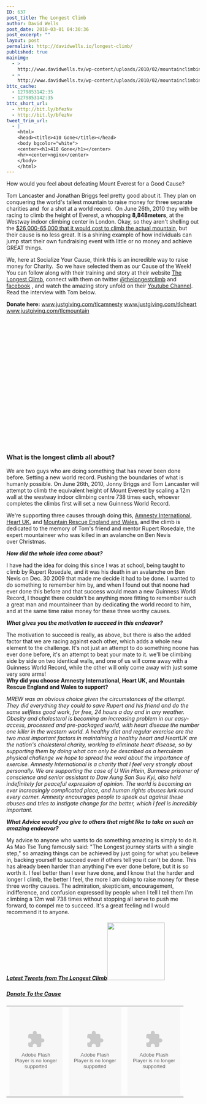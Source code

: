 ```yaml
---
ID: 637
post_title: The Longest Climb
author: David Wells
post_date: 2010-03-01 04:30:36
post_excerpt: ""
layout: post
permalink: http://davidwells.io/longest-climb/
published: true
mainimg:
  - >
    http://www.davidwells.tv/wp-content/uploads/2010/02/mountainclimbing5.png
  - >
    http://www.davidwells.tv/wp-content/uploads/2010/02/mountainclimbing5.png
bttc_cache:
  - 1279853142:35
  - 1279853142:35
bttc_short_url:
  - http://bit.ly/bfezNv
  - http://bit.ly/bfezNv
tweet_trim_url:
  - |
    <html>
    <head><title>410 Gone</title></head>
    <body bgcolor="white">
    <center><h1>410 Gone</h1></center>
    <hr><center>nginx</center>
    </body>
    </html>
---
```

How would you feel about defeating Mount Everest for a Good Cause?

Tom Lancaster and Jonathan Briggs feel pretty good about it. They plan on conquering the world's tallest mountain to raise money for three separate charities and  for a shot at a world record.  On June 26th, 2010 they with be racing to climb the height of Everest, a whopping <strong>8,848meters</strong>, at the Westway indoor climbing center in London. Okay, so they aren't shelling out the <a href="http://theadventureblog.blogspot.com/2009/01/how-much-does-it-cost-to-climb-everest.html">$26,000-65,000 that it would cost to climb the actual mountain</a>, but their cause is no less great. It is a shining example of how individuals can jump start their own fundraising event with little or no money and achieve GREAT things.

<!--more-->

We, here at Socialize Your Cause, think this is an incredible way to raise money for Charity.  So we have selected them as our Cause of the Week! You can follow along with their training and story at their website <a href="http://www.thelongestclimb.net/">The Longest Climb</a>, connect with them on twitter <a href="http://twitter.com/thelongestclimb">@thelongestclimb</a> and <a href="Donate here: www.justgiving.com/tlcamnesty www.justgiving.com/tlcheart www.justgiving.com/tlcmountain ">facebook</a> , and watch the amazing story unfold on their <a href="http://www.youtube.com/user/TheLongestClimb">Youtube Channel</a>. Read the interview with Tom below.

<strong>Donate here:</strong>
<a href="http://www.justgiving.com/tlcamnesty" target="_blank">www.justgiving.com/tlcamnesty</a>
<a href="http://www.justgiving.com/tlcheart" target="_blank">www.justgiving.com/tlcheart</a>
<a href="http://www.justgiving.com/tlcmountain" target="_blank">www.justgiving.com/tlcmountain</a>
<object classid="clsid:d27cdb6e-ae6d-11cf-96b8-444553540000" width="540" height="340" codebase="http://download.macromedia.com/pub/shockwave/cabs/flash/swflash.cab#version=6,0,40,0"><param name="allowFullScreen" value="true" /><param name="allowscriptaccess" value="always" /><param name="src" value="http://www.youtube.com/v/I1XwqtJVE9A&amp;hl=en_US&amp;fs=1&amp;" /><param name="allowfullscreen" value="true" /><embed type="application/x-shockwave-flash" width="540" height="340" src="http://www.youtube.com/v/I1XwqtJVE9A&amp;hl=en_US&amp;fs=1&amp;" allowscriptaccess="always" allowfullscreen="true"> </embed></object>
<h3>What is the longest climb all about?</h3>
We are two guys who are doing something that has never been done before. Setting a new world record. Pushing the boundaries of what is humanly possible. On June 26th, 2010, Jonny Briggs and Tom Lancaster will attempt to climb the equivalent height of Mount Everest by scaling a 12m wall at the westway indoor climbing centre 738 times each, whoever completes the climbs first will set a new Guinness World Record.

We're supporting three causes through doing this, <a href="http://www.amnesty.org/">Amnesty International</a>, <a href="http://www.heartuk.org.uk/">Heart UK</a>, and <a href="http://www.mountain.rescue.org.uk/">Mountain Rescue England and Wales</a>, and the climb is dedicated to the memory of Tom's friend and mentor Rupert Rosedale, the expert mountaineer who was killed in an avalanche on Ben Nevis over Christmas.

<em><strong>How did the whole idea come about?</strong> </em>

<strong> </strong>I have had the idea for doing this since I was at school, being taught to climb by Rupert Rosedale, and it was his death in an avalanche on Ben Nevis on Dec. 30 2009 that made me decide it had to be done. I wanted to do something to remember him by, and when I found out that noone had ever done this before and that success would mean a new Guinness World Record, I thought there couldn't be anything more fitting to remember such a great man and mountaineer than by dedicating the world record to him, and at the same time raise money for these three worthy causes.

<em><strong>What gives you the motivation to succeed in this endeavor?</strong></em>

<em> </em>

<em> </em>

<em> </em>

<em> </em>

<em> </em>
<div>The motivation to succeed is really, as above, but there is also the added factor that we are racing against each other, which adds a whole new element to the challenge. It's not just an attempt to do something noone has ever done before, it's an attempt to beat your mate to it. we'll be climbing side by side on two identical walls, and one of us will come away with a Guinness World Record, while the other will only come away with just some very sore arms!</div>
<strong>
Why did you choose Amnesty International, Heart UK, and Mountain Rescue England and Wales to support?</strong>

<em><strong> </strong>MREW was an obvious choice given the circumstances of the attempt. They did everything they could to save Rupert and his friend and do the same selfless good work, for free, 24 hours a day and in any weather. Obesity and cholesterol is becoming an increasing problem in our easy-access, processed and pre-packaged world, with heart disease the number one killer in the western world. A healthy diet and regular exercise are the two most important factors in maintaining a healthy heart and HeartUK are the nation's cholesterol charity, working to eliminate heart disease, so by supporting them by doing what can only be described as a herculean physical challenge we hope to spread the word about the importance of exercise. Amnesty International is a charity that I feel very strongly about personally. We are supporting the case of U Win Htein, Burmese prisoner of conscience and senior assistant to Daw Aung San Suu Kyi, also held indefinitely for peaceful expression of opinion. The world is becoming an ever increasingly complicated place, and human rights abuses lurk round every corner. Amnesty encourages people to speak out against these abuses and tries to instigate change for the better, which I feel is incredibly important.</em>

<em> </em>

<em><strong>What Advice would you give to others that might like to take on such an amazing endeavor?</strong></em>
<div>

My advice to anyone who wants to do something amazing is simply to do it. As Mao Tse Tung famously said: "The Longest journey starts with a single step," so amazing things can be achieved by just going for what you believe in, backing yourself to succeed even if others tell you it can't be done. This has already been harder than anything I've ever done before, but it is so worth it. I feel better than I ever have done, and I know that the harder and longer I climb, the better I feel, the more I am doing to raise money for these three worthy causes. The admiration, skepticism, encouragement, indifference, and confusion expressed by people when I tell I tell them I'm climbing a 12m wall 738 times without stopping all serve to push me forward, to compel me to succeed. It's a great feeling nd I would recommend it to anyone.

</div>
<h5><span style="text-decoration: underline;">Latest Tweets from The Longest Climb</span><a href="http://www.davidwells.tv/wp-content/uploads/2010/02/longest_logo_1.jpg"><img class="alignright size-thumbnail wp-image-638" title="longest_logo_1" src="http://www.davidwells.tv/wp-content/uploads/2010/02/longest_logo_1-150x150.jpg" alt="" width="150" height="150" /></a>
<script src="http://widgets.twimg.com/j/2/widget.js"></script> <script type="text/javascript">// <![CDATA[
                 new TWTR.Widget({   version: 2,   type: 'profile',   rpp: 2,   interval: 6000,   width: 300,   height: 280,   theme: {     shell: {       background: '#333333',       color: '#ffffff'     },     tweets: {       background: '#000000',       color: '#ffffff',       links: '#4aed05'     }   },   features: {     scrollbar: false,     loop: false,     live: false,     hashtags: true,     timestamp: true,     avatars: false,     behavior: 'all'   } }).render().setUser('thelongestclimb').start();
// ]]></script></h5>
<h5><span style="text-decoration: underline;">Donate To the Cause
</span></h5>
<table>
<tbody>
<tr>
<td width="132"><object classid="clsid:d27cdb6e-ae6d-11cf-96b8-444553540000" width="138" height="230" codebase="http://download.macromedia.com/pub/shockwave/cabs/flash/swflash.cab#version=6,0,40,0"><param name="align" value="left" /><param name="flashvars" value="EggId=2141258&amp;IsMS=0" /><param name="data" value="http://www.justgiving.com/widgets/jgwidget.swf" /><param name="allowScriptAccess" value="always" /><param name="allowNetworking" value="all" /><param name="quality" value="high" /><param name="wmode" value="transparent" /><param name="src" value="http://www.justgiving.com/widgets/jgwidget.swf" /><embed type="application/x-shockwave-flash" width="138" height="230" src="http://www.justgiving.com/widgets/jgwidget.swf" wmode="transparent" quality="high" allownetworking="all" allowscriptaccess="always" data="http://www.justgiving.com/widgets/jgwidget.swf" flashvars="EggId=2141258&amp;IsMS=0" align="left"></embed></object></td>
<td width="132"><object classid="clsid:d27cdb6e-ae6d-11cf-96b8-444553540000" width="138" height="230" codebase="http://download.macromedia.com/pub/shockwave/cabs/flash/swflash.cab#version=6,0,40,0"><param name="align" value="left" /><param name="flashvars" value="EggId=2141264&amp;IsMS=0" /><param name="data" value="http://www.justgiving.com/widgets/jgwidget.swf" /><param name="allowScriptAccess" value="always" /><param name="allowNetworking" value="all" /><param name="quality" value="high" /><param name="wmode" value="transparent" /><param name="src" value="http://www.justgiving.com/widgets/jgwidget.swf" /><embed type="application/x-shockwave-flash" width="138" height="230" src="http://www.justgiving.com/widgets/jgwidget.swf" wmode="transparent" quality="high" allownetworking="all" allowscriptaccess="always" data="http://www.justgiving.com/widgets/jgwidget.swf" flashvars="EggId=2141264&amp;IsMS=0" align="left"></embed></object></td>
<td width="132"><object classid="clsid:d27cdb6e-ae6d-11cf-96b8-444553540000" width="138" height="230" codebase="http://download.macromedia.com/pub/shockwave/cabs/flash/swflash.cab#version=6,0,40,0"><param name="align" value="middle" /><param name="flashvars" value="EggId=2141269&amp;IsMS=0" /><param name="data" value="http://www.justgiving.com/widgets/jgwidget.swf" /><param name="allowScriptAccess" value="always" /><param name="allowNetworking" value="all" /><param name="quality" value="high" /><param name="wmode" value="transparent" /><param name="src" value="http://www.justgiving.com/widgets/jgwidget.swf" /><embed type="application/x-shockwave-flash" width="138" height="230" src="http://www.justgiving.com/widgets/jgwidget.swf" wmode="transparent" quality="high" allownetworking="all" allowscriptaccess="always" data="http://www.justgiving.com/widgets/jgwidget.swf" flashvars="EggId=2141269&amp;IsMS=0" align="middle"></embed></object></td>
</tr>
</tbody>
</table>
